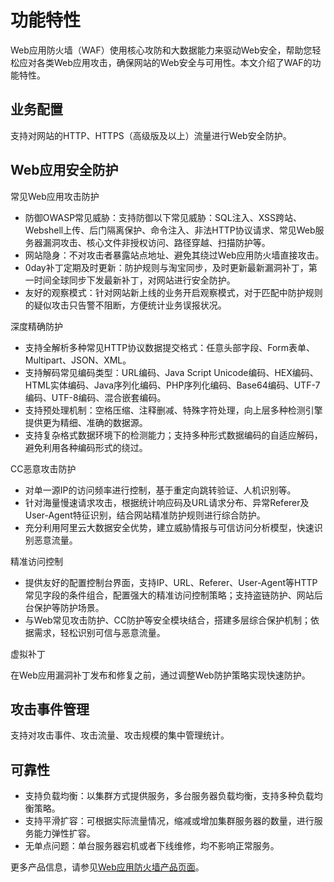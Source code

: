 # 功能特性

Web应用防火墙（WAF）使用核心攻防和大数据能力来驱动Web安全，帮助您轻松应对各类Web应用攻击，确保网站的Web安全与可用性。本文介绍了WAF的功能特性。

## 业务配置

支持对网站的HTTP、HTTPS（高级版及以上）流量进行Web安全防护。

## Web应用安全防护

常见Web应用攻击防护

-   防御OWASP常见威胁：支持防御以下常见威胁：SQL注入、XSS跨站、Webshell上传、后门隔离保护、命令注入、非法HTTP协议请求、常见Web服务器漏洞攻击、核心文件非授权访问、路径穿越、扫描防护等。
-   网站隐身：不对攻击者暴露站点地址、避免其绕过Web应用防火墙直接攻击。
-   0day补丁定期及时更新：防护规则与淘宝同步，及时更新最新漏洞补丁，第一时间全球同步下发最新补丁，对网站进行安全防护。
-   友好的观察模式：针对网站新上线的业务开启观察模式，对于匹配中防护规则的疑似攻击只告警不阻断，方便统计业务误报状况。

深度精确防护

-   支持全解析多种常见HTTP协议数据提交格式：任意头部字段、Form表单、Multipart、JSON、XML。
-   支持解码常见编码类型：URL编码、Java Script Unicode编码、HEX编码、HTML实体编码、Java序列化编码、PHP序列化编码、Base64编码、UTF-7编码、UTF-8编码、混合嵌套编码。
-   支持预处理机制：空格压缩、注释删减、特殊字符处理，向上层多种检测引擎提供更为精细、准确的数据源。
-   支持复杂格式数据环境下的检测能力；支持多种形式数据编码的自适应解码，避免利用各种编码形式的绕过。

CC恶意攻击防护

-   对单一源IP的访问频率进行控制，基于重定向跳转验证、人机识别等。
-   针对海量慢速请求攻击，根据统计响应码及URL请求分布、异常Referer及User-Agent特征识别，结合网站精准防护规则进行综合防护。
-   充分利用阿里云大数据安全优势，建立威胁情报与可信访问分析模型，快速识别恶意流量。

精准访问控制

-   提供友好的配置控制台界面，支持IP、URL、Referer、User-Agent等HTTP常见字段的条件组合，配置强大的精准访问控制策略；支持盗链防护、网站后台保护等防护场景。
-   与Web常见攻击防护、CC防护等安全模块结合，搭建多层综合保护机制；依据需求，轻松识别可信与恶意流量。

虚拟补丁

在Web应用漏洞补丁发布和修复之前，通过调整Web防护策略实现快速防护。

## 攻击事件管理

支持对攻击事件、攻击流量、攻击规模的集中管理统计。

## 可靠性

-   支持负载均衡：以集群方式提供服务，多台服务器负载均衡，支持多种负载均衡策略。
-   支持平滑扩容：可根据实际流量情况，缩减或增加集群服务器的数量，进行服务能力弹性扩容。
-   无单点问题：单台服务器宕机或者下线维修，均不影响正常服务。

更多产品信息，请参见[Web应用防火墙产品页面](http://www.aliyun.com/product/waf/)。

